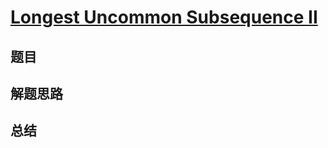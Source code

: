 # [Longest Uncommon Subsequence II](https://leetcode.com/problems/longest-uncommon-subsequence-ii/)

## 题目


## 解题思路


## 总结


